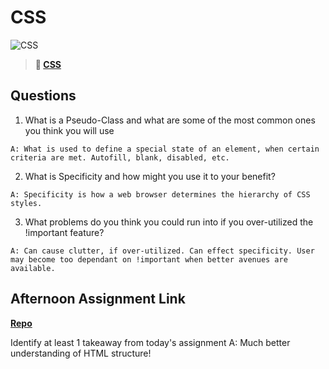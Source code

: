 # CSS

![CSS](https://bcw.blob.core.windows.net/public/cssUnit/1411879719053976)

> **📖 [CSS](https://codeworksacademy.com/fs-student-guide/resources/wk1/03-CSS)**

## Questions

1. What is a Pseudo-Class and what are some of the most common ones you think you will use

`A: What is used to define a special state of an element, when certain criteria are met. Autofill, blank, disabled, etc.`

2. What is Specificity and how might you use it to your benefit?

`A: Specificity is how a web browser determines the hierarchy of CSS styles.`

3. What problems do you think you could run into if you over-utilized the !important feature?

`A: Can cause clutter, if over-utilized. Can effect specificity. User may become too dependant on !important when better avenues are available.`

## Afternoon Assignment Link

**[Repo](https://github.com/Molly-Nettleton/a-cool-website)**

Identify at least 1 takeaway from today's assignment
A: Much better understanding of HTML structure!
